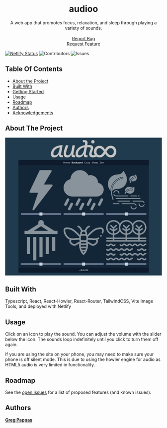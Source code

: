 <br/>
<p align="center">
  <h1 align="center">audioo</h1>

  <p align="center">
    A web app that promotes focus, relaxation, and sleep through playing a variety of sounds.
    <br/>
    <br/>
    <a href="https://github.com/gnprwx/audioo/issues">Report Bug</a><br>
    <a href="https://github.com/gnprwx/audioo/issues">Request Feature</a>
  </p>
</p>

[![Netlify Status](https://api.netlify.com/api/v1/badges/4987ab74-72a1-4532-8b89-afcafa09123c/deploy-status)](https://app.netlify.com/sites/dainty-cuchufli-2e366e/deploys)
![Contributors](https://img.shields.io/github/contributors/gnprwx/audioo?color=dark-green) ![Issues](https://img.shields.io/github/issues/gnprwx/audioo) 

## Table Of Contents

* [About the Project](#about-the-project)
* [Built With](#built-with)
* [Getting Started](#getting-started)
* [Usage](#usage)
* [Roadmap](#roadmap)
* [Authors](#authors)
* [Acknowledgements](#acknowledgements)

## About The Project

![Screen Shot](public/preview.png)


## Built With

Typescript, React, React-Howler, React-Router, TailwindCSS, Vite Image Tools, and deployed with Netlify

## Usage

Click on an icon to play the sound. You can adjust the volume with the slider below the icon. The sounds loop indefinitely until you click to turn them off again.

If you are using the site on your phone, you may need to make sure your phone is off silent mode. This is due to using the howler engine for audio as HTML5 audio is very limited in functionality.

## Roadmap

See the [open issues](https://github.com/gnprwx/audioo/issues) for a list of proposed features (and known issues).

## Authors

[**Greg Pappas**](https://pappas.sh)
